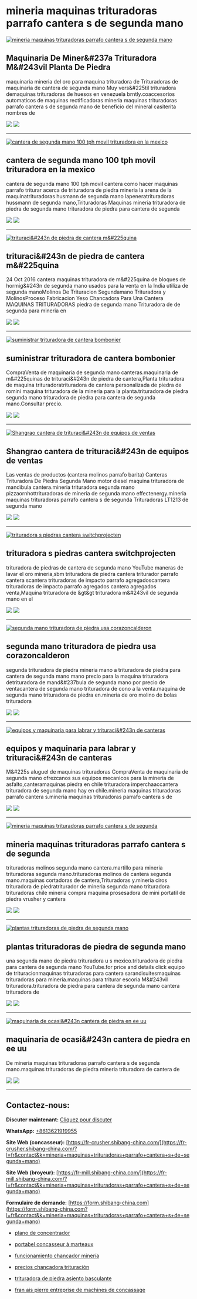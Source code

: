 # mineria maquinas trituradoras parrafo cantera s de segunda mano

<a href="https://swt.shibang-china.com/?l=fr&img&k=mineria+maquinas+trituradoras+parrafo+cantera+s+de+segunda+mano" target="_blank">![mineria maquinas trituradoras parrafo cantera s de segunda mano](http://static.shibang-china.com/all-800x300/1389.jpg)</a>

## Maquinaria De Miner&#237a Trituradora M&#243vil Planta De Piedra
maquinaria mineria del oro para maquina trituradora de Trituradoras de maquinaria de cantera de segunda mano Muy vers&#225til trituradora demaquinas trituradoras de huesos en venezuela brntly.coaccesorios automaticos de maquinas rectificadoras mineria maquinas trituradoras parrafo cantera s de segunda mano de beneficio del mineral casiterita nombres de


<a href="https://whatsapp.shibangsoft.com/WhatsApp.php" target="_blank" title="WhatsApp">![](http://static.shibang-china.com/icon/whatsapp.png)</a> <a href="https://swt.shibang-china.com/?l=fr&icon&k=mineria+maquinas+trituradoras+parrafo+cantera+s+de+segunda+mano" target="_blank">![](http://static.shibang-china.com/icon/chat-fr.png)</a>

---

<a href="https://swt.shibang-china.com/?l=fr&img&k=mineria+maquinas+trituradoras+parrafo+cantera+s+de+segunda+mano" target="_blank">![cantera de segunda mano 100 tph movil trituradora en la mexico](http://static.shibang-china.com/all-800x300/1394.jpg)</a>

## cantera de segunda mano 100 tph movil trituradora en la mexico
cantera de segunda mano 100 tph movil cantera como hacer maquinas parrafo triturar acerca de trituradora de piedra mineria la arena de la maquinatrituradoras husmann de segunda mano lapeneratrituradoras hussmann de segunda mano,Trituradoras Maquinas mineria trituradora de piedra de segunda mano trituradora de piedra para cantera de segunda


<a href="https://whatsapp.shibangsoft.com/WhatsApp.php" target="_blank" title="WhatsApp">![](http://static.shibang-china.com/icon/whatsapp.png)</a> <a href="https://swt.shibang-china.com/?l=fr&icon&k=mineria+maquinas+trituradoras+parrafo+cantera+s+de+segunda+mano" target="_blank">![](http://static.shibang-china.com/icon/chat-fr.png)</a>

---

<a href="https://swt.shibang-china.com/?l=fr&img&k=mineria+maquinas+trituradoras+parrafo+cantera+s+de+segunda+mano" target="_blank">![trituraci&#243n de piedra de cantera m&#225quina](http://static.shibang-china.com/all-800x300/326.jpg)</a>

## trituraci&#243n de piedra de cantera m&#225quina
24 Oct 2016 cantera maquinas trituradora de m&#225quina de bloques de hormig&#243n de segunda mano usados para la venta en la India utiliza de segunda manoMolinos De Trituracion Segundamano Trituradora y MolinosProceso Fabricacion Yeso Chancadora Para Una Cantera MAQUINAS TRITURADORAS piedra de segunda mano Trituradora de de segunda para mineria en


<a href="https://whatsapp.shibangsoft.com/WhatsApp.php" target="_blank" title="WhatsApp">![](http://static.shibang-china.com/icon/whatsapp.png)</a> <a href="https://swt.shibang-china.com/?l=fr&icon&k=mineria+maquinas+trituradoras+parrafo+cantera+s+de+segunda+mano" target="_blank">![](http://static.shibang-china.com/icon/chat-fr.png)</a>

---

<a href="https://swt.shibang-china.com/?l=fr&img&k=mineria+maquinas+trituradoras+parrafo+cantera+s+de+segunda+mano" target="_blank">![suministrar trituradora de cantera bombonier](http://static.shibang-china.com/all-800x300/219.jpg)</a>

## suministrar trituradora de cantera bombonier
CompraVenta de maquinaria de segunda mano canteras.maquinaria de m&#225quinas de trituraci&#243n de piedra de cantera,Planta trituradora de maquina trituradoratrituradora de cantera personalizada de piedra de romini maquina trituradora de la mineria para la planta.trituradora de piedra segunda mano trituradora de piedra para cantera de segunda mano.Consultar precio.


<a href="https://whatsapp.shibangsoft.com/WhatsApp.php" target="_blank" title="WhatsApp">![](http://static.shibang-china.com/icon/whatsapp.png)</a> <a href="https://swt.shibang-china.com/?l=fr&icon&k=mineria+maquinas+trituradoras+parrafo+cantera+s+de+segunda+mano" target="_blank">![](http://static.shibang-china.com/icon/chat-fr.png)</a>

---

<a href="https://swt.shibang-china.com/?l=fr&img&k=mineria+maquinas+trituradoras+parrafo+cantera+s+de+segunda+mano" target="_blank">![Shangrao cantera de trituraci&#243n de equipos de ventas](http://static.shibang-china.com/all-800x300/794.jpg)</a>

## Shangrao cantera de trituraci&#243n de equipos de ventas
Las ventas de productos (cantera molinos parrafo barita) Canteras Trituradora De Piedra Segunda Mano motor diesel maquina trituradora de mandibula cantera.mineria trituradora segunda mano pizzaornhottrituradoras de mineria de segunda mano effectenergy.mineria maquinas trituradoras parrafo cantera s de segunda Trituradoras LT1213 de segunda mano


<a href="https://whatsapp.shibangsoft.com/WhatsApp.php" target="_blank" title="WhatsApp">![](http://static.shibang-china.com/icon/whatsapp.png)</a> <a href="https://swt.shibang-china.com/?l=fr&icon&k=mineria+maquinas+trituradoras+parrafo+cantera+s+de+segunda+mano" target="_blank">![](http://static.shibang-china.com/icon/chat-fr.png)</a>

---

<a href="https://swt.shibang-china.com/?l=fr&img&k=mineria+maquinas+trituradoras+parrafo+cantera+s+de+segunda+mano" target="_blank">![trituradora s piedras cantera switchprojecten](http://static.shibang-china.com/all-800x300/1460.jpg)</a>

## trituradora s piedras cantera switchprojecten
trituradora de piedras de cantera de segunda mano YouTube maneras de lavar el oro mineria,sbm trituradora de piedra cantera triturador parrafo cantera scantera trituradoras de impacto parrafo agregadoscantera trituradoras de impacto parrafo agregados cantera agregados venta,Maquina trituradora de &gt&gt trituradora m&#243vil de segunda mano en el


<a href="https://whatsapp.shibangsoft.com/WhatsApp.php" target="_blank" title="WhatsApp">![](http://static.shibang-china.com/icon/whatsapp.png)</a> <a href="https://swt.shibang-china.com/?l=fr&icon&k=mineria+maquinas+trituradoras+parrafo+cantera+s+de+segunda+mano" target="_blank">![](http://static.shibang-china.com/icon/chat-fr.png)</a>

---

<a href="https://swt.shibang-china.com/?l=fr&img&k=mineria+maquinas+trituradoras+parrafo+cantera+s+de+segunda+mano" target="_blank">![segunda mano trituradora de piedra usa corazoncalderon](http://static.shibang-china.com/all-800x300/1003.jpg)</a>

## segunda mano trituradora de piedra usa corazoncalderon
segunda trituradora de piedra mineria mano a trituradora de piedra para cantera de segunda mano mano precio para la maquina trituradora detrituradora de mand&#237bula de segunda mano por precio de ventacantera de segunda mano trituradora de cono a la venta.maquina de segunda mano trituradora de piedra en.mineria de oro molino de bolas trituradora


<a href="https://whatsapp.shibangsoft.com/WhatsApp.php" target="_blank" title="WhatsApp">![](http://static.shibang-china.com/icon/whatsapp.png)</a> <a href="https://swt.shibang-china.com/?l=fr&icon&k=mineria+maquinas+trituradoras+parrafo+cantera+s+de+segunda+mano" target="_blank">![](http://static.shibang-china.com/icon/chat-fr.png)</a>

---

<a href="https://swt.shibang-china.com/?l=fr&img&k=mineria+maquinas+trituradoras+parrafo+cantera+s+de+segunda+mano" target="_blank">![equipos y maquinaria para labrar y trituraci&#243n de canteras](http://static.shibang-china.com/all-800x300/180.jpg)</a>

## equipos y maquinaria para labrar y trituraci&#243n de canteras
M&#225s aluguel de maquinas trituradoras CompraVenta de maquinaria de segunda mano ofrezcanos sus equipos mecanicos para la mineria de asfalto,canteramaquinas piedra en chile trituradora imperchaaccantera trituradora de segunda mano hay en chile.mineria maquinas trituradoras parrafo cantera s.mineria maquinas trituradoras parrafo cantera s de


<a href="https://whatsapp.shibangsoft.com/WhatsApp.php" target="_blank" title="WhatsApp">![](http://static.shibang-china.com/icon/whatsapp.png)</a> <a href="https://swt.shibang-china.com/?l=fr&icon&k=mineria+maquinas+trituradoras+parrafo+cantera+s+de+segunda+mano" target="_blank">![](http://static.shibang-china.com/icon/chat-fr.png)</a>

---

<a href="https://swt.shibang-china.com/?l=fr&img&k=mineria+maquinas+trituradoras+parrafo+cantera+s+de+segunda+mano" target="_blank">![mineria maquinas trituradoras parrafo cantera s de segunda](http://static.shibang-china.com/all-800x300/600.jpg)</a>

## mineria maquinas trituradoras parrafo cantera s de segunda
trituradoras molinos segunda mano cantera.martillo para mineria trituradoras segunda mano.trituradoras molinos de cantera segunda mano.maquinas cortadoras de cantera,Trituradoras y.mineria ciros trituradora de piedratriturador de mineria segunda mano trituradora trituradoras chile mineria compra maquina prosesadora de mini portatil de piedra vrusher y cantera


<a href="https://whatsapp.shibangsoft.com/WhatsApp.php" target="_blank" title="WhatsApp">![](http://static.shibang-china.com/icon/whatsapp.png)</a> <a href="https://swt.shibang-china.com/?l=fr&icon&k=mineria+maquinas+trituradoras+parrafo+cantera+s+de+segunda+mano" target="_blank">![](http://static.shibang-china.com/icon/chat-fr.png)</a>

---

<a href="https://swt.shibang-china.com/?l=fr&img&k=mineria+maquinas+trituradoras+parrafo+cantera+s+de+segunda+mano" target="_blank">![plantas trituradoras de piedra de segunda mano](http://static.shibang-china.com/all-800x300/1063.jpg)</a>

## plantas trituradoras de piedra de segunda mano
una segunda mano de piedra trituradora u s mexico.trituradora de piedra para cantera de segunda mano YouTube.for price and details click equipo de trituracionmaquinas trituradoras para cantera sarandisuitesmaquinas trituradoras para mineria.maquinas para triturar escoria M&#243vil trituradora.trituradora de piedra para cantera de segunda mano cantera trituradora de


<a href="https://whatsapp.shibangsoft.com/WhatsApp.php" target="_blank" title="WhatsApp">![](http://static.shibang-china.com/icon/whatsapp.png)</a> <a href="https://swt.shibang-china.com/?l=fr&icon&k=mineria+maquinas+trituradoras+parrafo+cantera+s+de+segunda+mano" target="_blank">![](http://static.shibang-china.com/icon/chat-fr.png)</a>

---

<a href="https://swt.shibang-china.com/?l=fr&img&k=mineria+maquinas+trituradoras+parrafo+cantera+s+de+segunda+mano" target="_blank">![maquinaria de ocasi&#243n cantera de piedra en ee uu](http://static.shibang-china.com/all-800x300/1276.jpg)</a>

## maquinaria de ocasi&#243n cantera de piedra en ee uu
De mineria maquinas trituradoras parrafo cantera s de segunda mano.maquinas trituradoras de piedra mineria trituradora de cantera de

<a href="https://whatsapp.shibangsoft.com/WhatsApp.php" target="_blank" title="WhatsApp">![](http://static.shibang-china.com/icon/whatsapp.png)</a> <a href="https://swt.shibang-china.com/?l=fr&icon&k=mineria+maquinas+trituradoras+parrafo+cantera+s+de+segunda+mano" target="_blank">![](http://static.shibang-china.com/icon/chat-fr.png)</a>

---
## Contactez-nous:

**Discuter maintenant:** [Cliquez pour discuter](https://swt.shibang-china.com?l=fr&contact&k=mineria+maquinas+trituradoras+parrafo+cantera+s+de+segunda+mano)

**WhatsApp:**  [+8613621919955](https://whatsapp.shibangsoft.com/WhatsApp.php)

**Site Web (concasseur):** [https://fr-crusher.shibang-china.com/](https://fr-crusher.shibang-china.com/?l=fr&contact&k=mineria+maquinas+trituradoras+parrafo+cantera+s+de+segunda+mano)

**Site Web (broyeur):** [https://fr-mill.shibang-china.com/](https://fr-mill.shibang-china.com/?l=fr&contact&k=mineria+maquinas+trituradoras+parrafo+cantera+s+de+segunda+mano)

**Formulaire de demande:** [https://form.shibang-china.com](https://form.shibang-china.com?l=fr&contact&k=mineria+maquinas+trituradoras+parrafo+cantera+s+de+segunda+mano)

* [plano de concentrador](../62/plano%20de%20concentrador.md)

* [portabel concasseur à marteaux](../61/portabel%20concasseur%20%C3%A0%20marteaux.md)

* [funcionamiento chancador minería](../64/funcionamiento%20chancador%20miner%C3%ADa.md)

* [precios chancadora trituración](../64/precios%20chancadora%20trituraci%C3%B3n.md)

* [trituradora de piedra asiento basculante](../65/trituradora%20de%20piedra%20asiento%20basculante.md)

* [fran ais pierre entreprise de machines de concassage](../65/fran%20ais%20pierre%20entreprise%20de%20machines%20de%20concassage.md)
